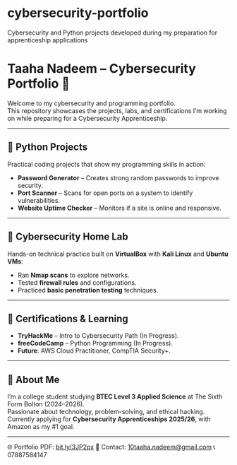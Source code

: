 # cybersecurity-portfolio
Cybersecurity and Python projects developed during my preparation for apprenticeship applications
# Taaha Nadeem – Cybersecurity Portfolio 🚀  

Welcome to my cybersecurity and programming portfolio.  
This repository showcases the projects, labs, and certifications I’m working on while preparing for a Cybersecurity Apprenticeship.  

---

## 🔹 Python Projects  
Practical coding projects that show my programming skills in action:  
- **Password Generator** – Creates strong random passwords to improve security.  
- **Port Scanner** – Scans for open ports on a system to identify vulnerabilities.  
- **Website Uptime Checker** – Monitors if a site is online and responsive.  

---

## 🔹 Cybersecurity Home Lab  
Hands-on technical practice built on **VirtualBox** with **Kali Linux** and **Ubuntu VMs**:  
- Ran **Nmap scans** to explore networks.  
- Tested **firewall rules** and configurations.  
- Practiced **basic penetration testing** techniques.  

---

## 🔹 Certifications & Learning  
- **TryHackMe** – Intro to Cybersecurity Path (In Progress).  
- **freeCodeCamp** – Python Programming (In Progress).  
- **Future**: AWS Cloud Practitioner, CompTIA Security+.  

---

## 🔹 About Me  
I’m a college student studying **BTEC Level 3 Applied Science** at The Sixth Form Bolton (2024–2026).  
Passionate about technology, problem-solving, and ethical hacking.  
Currently applying for **Cybersecurity Apprenticeships 2025/26**, with Amazon as my #1 goal.  

---

🌐 Portfolio PDF: [bit.ly/3JP2px](https://bit.ly/3JP2pxe) 
📧 Contact: 10taaha.nadeem@gmail.com  📞 07887584147
